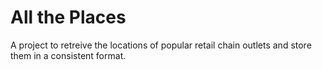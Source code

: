 # All the Places

A project to retreive the locations of popular retail chain outlets and store them in a consistent format.
